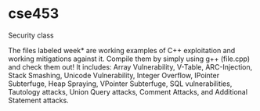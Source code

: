 # cse453
Security class

The files labeled week* are working examples of C++ exploitation and working mitigations against it. Compile them by simply using g++ (file.cpp) and check them out! It includes: 
Array Vulnerability, V-Table, ARC-Injection, Stack Smashing, Unicode Vulnerability, Integer Overflow, IPointer Subterfuge, Heap Spraying, VPointer Subterfuge, SQL vulnerabilities, Tautology attacks, Union Query attacks, Comment Attacks, and Additional Statement attacks.

